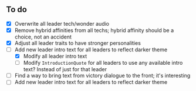 <!--

# Beyond Earth: Eclipse

A mod for Sid Meier's Civilization: Beyond Earth to give it more flavour.

-->

## To do

- [x] Overwrite all leader tech/wonder audio
- [x] Remove hybrid affinities from all techs; hybrid affinity should be a choice, not an accident
- [x] Adjust all leader traits to have stronger personalities
- [ ] Add new leader intro text for all leaders to reflect darker theme
  - [x] Modify all leader intro text
  - [ ] Modify `IntroductionQuote` for all leaders to use any available intro text? Instead of just for that leader
- [ ] Find a way to bring text from victory dialogue to the front; it's interesting
- [ ] Add new leader intro text for all leaders to reflect darker theme

<!--

## Installation

TODO

## Features

TODO

#### Tech and wonder quotes are now spoken by sponsors

All tech and wonder quotes from sponsors have had their audio overridden so that they're now spoken by the respective sponsor instead of the same narrator that narrates most of the rest of the game in order to add more variety to the spoken dialogue.

#### Stronger leader personalities

Leaders have been adjusted to have more distinct personalities:

- Stronger preference for a particular affinity
- More extreme values for leader traits (bold, loyal, guarded, deceptive, friendly, etc.)
- A strong focus on one or two aspects for each leader (growth, production, trade, espionage, military, culture, etc.)

#### Tech tree affinities have been reverted to base game values

Rising Tide added affinity values to techs that previously didn't have any (like many branch techs) and also added multiple affinities to many techs. This was possibly to ensure players were more likely to interact with hybrid affinities in the game, but it made acquiring any particular affinity less intentional.

These changes have been reverted in this mod, so that acquiring any particular affinity once again is an intentional choice the player can make rather something they fall into as a result of progressing through the tech web.

## Usage

TODO

## Manual installation

TODO

-->
